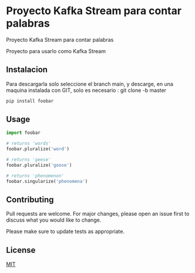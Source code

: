 # Proyecto  Kafka Stream para contar palabras
Proyecto  Kafka Stream para contar palabras

Proyecto para usarlo como Kafka Stream

## Instalacion

Para descargarla solo seleccione el branch main, y descarge, en una maquina instalada con GIT, solo es necesario : git clone -b master 

```bash
pip install foobar
```

## Usage

```python
import foobar

# returns 'words'
foobar.pluralize('word')

# returns 'geese'
foobar.pluralize('goose')

# returns 'phenomenon'
foobar.singularize('phenomena')
```

## Contributing
Pull requests are welcome. For major changes, please open an issue first to discuss what you would like to change.

Please make sure to update tests as appropriate.

## License
[MIT](https://choosealicense.com/licenses/mit/)
